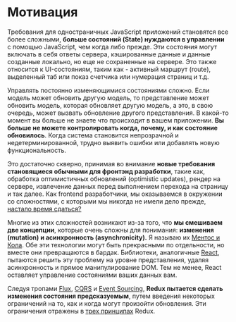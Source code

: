 # Мотивация

Требования для одностраничных JavaScript приложений становятся все более сложными, **больше состояний (State) нуждаются в управлении** с помощью JavaScript, чем когда либо прежде. Эти состояния могут включать в себя ответы сервера, кэшированные данные и данные созданные локально, но еще не сохраненные на сервере. Это также относится к UI-состояниям, таким как - активный маршрут (route), выделенный таб или показ счетчика или нумерация страниц и т.д.

Управлять постоянно изменяющимися состояниями сложно. Если модель может обновить другую модель, то представление может обновить модель, которая обновляет другую модель, а это, в свою очередь, может вызвать обновление другого представления. В какой-то момент вы больше не знаете что происходит в вашем приложении. **Вы больше не можете контролировать когда, почему, и как состояние обновилось**. Когда система становится непрозрачной и недетерминированной, трудно выявить ошибки или добавлять новую функциональность.

Это достаточно скверно, принимая во внимание **новые требования становящиеся обычными для фронтэнд разработки**, такие как, обработка оптимистичных обновлений (optimistic updates), рендер на сервере, извлечение данных перед выполнением перехода на страницу и так далее. Как frontend разработчики, мы оказываемся в окружении со сложностями, с которыми мы никогда не имели дело прежде, [настало время сдаться?](http://www.quirksmode.org/blog/archives/2015/07/stop_pushing_th.html)

Многие из этих сложностей возникают из-за того, что **мы смешиваем две концепции**, которые очень сложны для понимания: **изменения (mutation) и асинхронность (asynchronicity).** Я называю их [Ментос и Кола](https://en.wikipedia.org/wiki/Diet_Coke_and_Mentos_eruption). Обе эти технологии могут быть прекрасными по отдельности, но вместе они превращаются в бардак. Библиотеки, аналогичные [React](http://facebook.github.io/react), пытаются решить эту проблему на уровне представления, удаляя асинхронность и прямое манипулирование DOM. Тем не менее, React оставляет управление состояниями ваших данных вам.

Следуя тропами [Flux](http://facebook.github.io/flux), [CQRS](http://martinfowler.com/bliki/CQRS.html) и [Event Sourcing](http://martinfowler.com/eaaDev/EventSourcing.html), **Redux пытается сделать изменения состояния предсказуемым**, путем введения некоторых ограничений на то, как и когда могут произойти обновления. Эти ограничения отражены в [трех принципах](ThreePrinciples.md) Redux.
